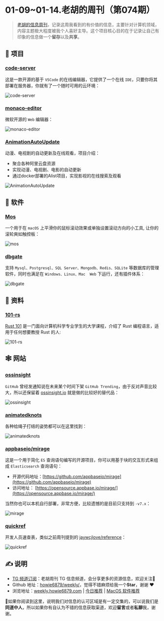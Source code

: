 # 01-09~01-14.老胡的周刊（第074期）

> [老胡的信息周刊](https://weekly.howie6879.com/)，记录这周我看到的有价值的信息，主要针对计算机领域，内容主题极大程度被我个人喜好主导。这个项目核心目的在于记录让自己有印象的信息做一个**留存**以及**共享**。

## 🎯 项目

### [code-server](https://github.com/coder/code-server)

这是一款开源的基于 `VSCode` 的在线编辑器，它提供了一个在线 `IDE`，只要你将其部署在服务器，你就有了一个随时可用的云环境：

![code-server](https://images-1252557999.file.myqcloud.com/uPic/code-server.png)

### [monaco-editor](https://github.com/microsoft/monaco-editor)

微软开源的 `Web` 编辑器：

![monaco-editor](https://images-1252557999.file.myqcloud.com/uPic/monaco-editor.png)

### [AnimationAutoUpdate](https://github.com/Bssn520/AnimationAutoUpdate)

动漫、电视剧的自动更新及在线观看，项目介绍：

- 聚合各种阿里云盘资源
- 实现动漫、电视剧、电影的自动更新
- 通过docker部署的Alist项目，实现影视的在线搜索及观看

![AnimationAutoUpdate](https://images-1252557999.file.myqcloud.com/uPic/AnimationAutoUpdate.jpg)

## 🤖 软件

### [Mos](https://github.com/Caldis/Mos)

一个用于在 `macOS` 上平滑你的鼠标滚动效果或单独设置滚动方向的小工具, 让你的滚轮爽如触控板：

![mos](https://images-1252557999.file.myqcloud.com/uPic/mos.jpg)

### [dbgate](https://github.com/dbgate/dbgate)

支持 `Mysql、Postgresql、SQL Server、Mongodb、Redis、SQLite` 等数据库的管理软件，同时也满足在 `Windows、Linux、Mac  Web` 下运行，还有插件体系：

![dbgate](https://images-1252557999.file.myqcloud.com/uPic/dbgate.jpg)

## 👀 资料

### [101-rs](https://github.com/tweedegolf/101-rs)

[Rust 101](https://101-rs.tweede.golf/) 是一门面向计算机科学专业学生的大学课程，介绍了 Rust 编程语言，适用于任何想要教授 Rust 的人:

![101-rs](https://images-1252557999.file.myqcloud.com/uPic/101-rs.jpg)

## 🕸 网站

### [ossinsight](https://ossinsight.io/)

`GitHub` 曾经发通知说在未来某个时间下架 `GitHub Trending`，由于反对声音比较大，所以还保留着 [ossinsight.io](https://ossinsight.io/) 就是做的比较好的替代品：

![ossinsight](https://images-1252557999.file.myqcloud.com/uPic/ossinsight.jpg)

### [animatedknots](https://www.animatedknots.com/)

各种给绳子打结的姿势都可以在这里找到：

![animatedknots](https://images-1252557999.file.myqcloud.com/uPic/animatedknots.jpg)

### [appbaseio/mirage](https://opensource.appbase.io/mirage/)

这是一个用于简化 `ES` 查询语句编写的开源项目，你可以用基于块的交互形式来组成 `Elasticsearch` 查询语句：

- 开源代码地址：[https://github.com/appbaseio/mirage](https://github.com/appbaseio/mirage)
- 访问地址： [https://opensource.appbase.io/mirage/](https://opensource.appbase.io/mirage/)

当然你也可以本机自行部署，非常方便，比较遗憾的是目前只支持到 `-v7.x`：

![mirage](https://images-1252557999.file.myqcloud.com/uPic/mirage.png)

### [quickref](https://quickref.me/)

开发人员速查表，类似之前周刊提到的 [jaywcjlove/reference](https://github.com/jaywcjlove/reference)：

![quickref](https://images-1252557999.file.myqcloud.com/uPic/quickref.jpg)

## ✍️ 说明

- [TG 频道订阅](https://t.me/howie_weekly)：老胡周刊 TG 信息频道，会分享更多的资源信息，欢迎关注👏
- Github 地址：[howie6879/weekly/](https://github.com/howie6879/weekly/)，觉得不错麻烦给我一个**Star**，谢谢 ❤️
- 浏览地址：[weekly.howie6879.com](https://weekly.howie6879.com) | [今日推荐](https://weekly.howie6879.com/recommend/index.html) | [MacOS 软件推荐](https://weekly.howie6879.com/soft/mac.html)

🙌如果你阅读到这里，说明我们对信息的认可区域是有一定交集的，可以说我们是**同道中人**，所以如果你有自认为不错的信息获取渠道，欢迎**留言**或者**私聊**我，谢谢。
